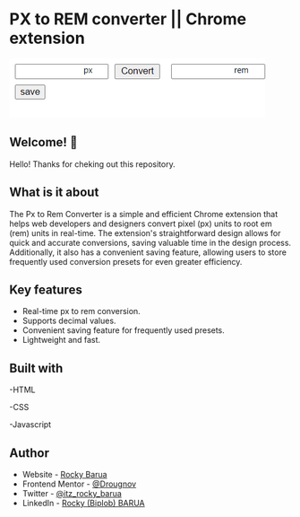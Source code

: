 # PX to REM converter || Chrome extension

![Design preview for px to rem converter](./screenshot.png)

## Welcome! 👋

Hello! Thanks for cheking out this repository.

## What is it about

The Px to Rem Converter is a simple and efficient Chrome extension that helps web developers and designers convert pixel (px) units to root em (rem) units in real-time. The extension's straightforward design allows for quick and accurate conversions, saving valuable time in the design process. Additionally, it also has a convenient saving feature, allowing users to store frequently used conversion presets for even greater efficiency.

## Key features

- Real-time px to rem conversion.
- Supports decimal values.
- Convenient saving feature for frequently used presets.
- Lightweight and fast.

## Built with

-HTML

-CSS

-Javascript

## Author

- Website - [Rocky Barua](https://rockybarua.netlify.app)
- Frontend Mentor - [@Drougnov](https://www.frontendmentor.io/profile/Drougnov)
- Twitter - [@itz_rocky_barua](https://twitter.com/itz_rocky_barua)
- LinkedIn - [Rocky (Biplob) BARUA](https://www.linkedin.com/in/rockybarua)
